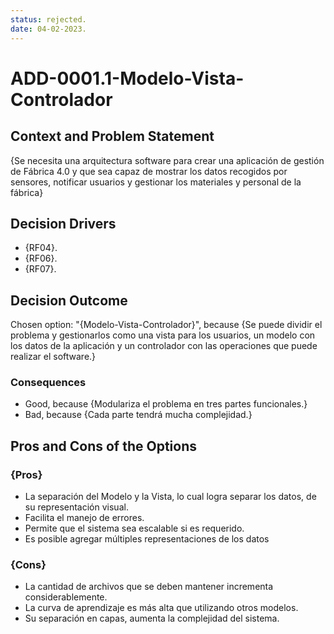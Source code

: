 ```yaml
---
status: rejected.
date: 04-02-2023.
---
```

# ADD-0001.1-Modelo-Vista-Controlador

## Context and Problem Statement

{Se necesita una arquitectura software para crear una aplicación de gestión de Fábrica 4.0 y que sea capaz de mostrar los datos recogidos por sensores, notificar usuarios y gestionar los materiales y personal de la fábrica}

## Decision Drivers

* {RF04}.
* {RF06}.
* {RF07}.

## Decision Outcome

Chosen option: "{Modelo-Vista-Controlador}", because
{Se puede dividir el problema y gestionarlos como una vista para los usuarios, un modelo con los datos de la aplicación y un controlador con las operaciones que puede realizar el software.}

### Consequences

* Good, because {Modulariza el problema en tres partes funcionales.}
* Bad, because {Cada parte tendrá mucha complejidad.}

## Pros and Cons of the Options

### {Pros}

* La separación del Modelo y la Vista, lo cual logra separar los datos, de su representación visual.
* Facilita el manejo de errores.
* Permite que el sistema sea escalable si es requerido.
* Es posible agregar múltiples representaciones de los datos

### {Cons}

* La cantidad de archivos que se deben mantener incrementa considerablemente.
* La curva de aprendizaje es más alta que utilizando otros modelos.
* Su separación en capas, aumenta la complejidad del sistema.

